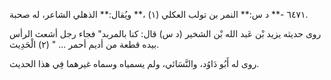 ٦٤٧١ -** د س:** النمر بن تولب العكلي (١) ،** ويُقال:** الذهلي الشاعر، له صحبة.

روى حديثه يزيد بْن عَبد الله بْن الشخير (د س) قال: كنا بالمربد" فجاء رجل أشعث الرأس بيده قطعة من أديم أحمر ... " (٢) الْحَدِيث.

روى له أَبُو دَاوُد، والنَّسَائي، ولم يسمياه وسماه غيرهما فِي هذا الحديث.